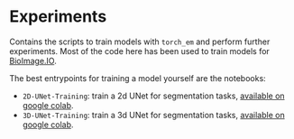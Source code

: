 # Experiments

Contains the scripts to train models with `torch_em` and perform further experiments. Most of the code here has been used to train models for [BioImage.IO](https://bioimage.io/#/).

The best entrypoints for training a model yourself are the notebooks:
- `2D-UNet-Training`: train a 2d UNet for segmentation tasks, [available on google colab](https://colab.research.google.com/github/constantinpape/torch-em/blob/main/experiments/2D-UNet-Training.ipynb).
- `3D-UNet-Training`: train a 3d UNet for segmentation tasks, [available on google colab](https://colab.research.google.com/github/constantinpape/torch-em/blob/main/experiments/3D-UNet-Training.ipynb).
